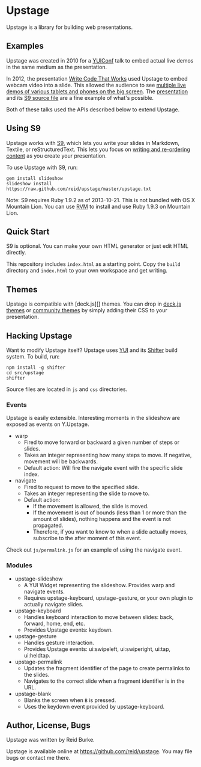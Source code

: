 # Upstage

Upstage is a library for building web presentations.

## Examples

Upstage was created in 2010 for a [YUIConf](http://yuilibrary.com/yuiconf/) talk to
embed actual live demos in the same medium as the presentation.

In 2012, the presentation [Write Code That Works][wctw] used Upstage
to embed webcam video into a slide. This allowed the audience to see
[multiple live demos of various tablets and phones on the big screen][demo].
The [presentation][wctw] and its [S9 source file][wctw-source] are
a fine example of what's possible.

Both of these talks used the APIs described below to extend Upstage.

## Using S9

Upstage works with [S9][], which lets you write your slides in Markdown, Textile,
or reStructuredText. This lets you focus on [writing and re-ordering content][wtf]
as you create your presentation.

To use Upstage with S9, run:

    gem install slideshow
    slideshow install https://raw.github.com/reid/upstage/master/upstage.txt

Note: S9 requires Ruby 1.9.2 as of 2013-10-21. This is not bundled with OS X Mountain Lion.
You can use [RVM](https://rvm.io/) to install and use Ruby 1.9.3 on Mountain Lion.

## Quick Start

S9 is optional. You can make your own HTML generator
or just edit HTML directly.

This repository includes `index.html` as a starting point.
Copy the `build` directory and `index.html` to your own workspace and get writing.

## Themes

Upstage is compatible with [deck.js][] themes.
You can drop in [deck.js themes](https://github.com/imakewebthings/deck.js/tree/master/themes/style)
or [community themes](https://github.com/imakewebthings/deck.js/wiki#visual-themes) by simply adding
their CSS to your presentation.

## Hacking Upstage

Want to modify Upstage itself? Upstage uses [YUI][] and its [Shifter][] build system. To build, run:

    npm install -g shifter
    cd src/upstage
    shifter

Source files are located in `js` and `css` directories.

### Events

Upstage is easily extensible. Interesting moments in the slideshow are exposed as events on Y.Upstage.

- warp
    - Fired to move forward or backward a given number of steps or slides.
    - Takes an integer representing how many steps to move. If negative, movement will be backwards.
    - Default action: Will fire the navigate event with the specific slide index.
- navigate
    - Fired to request to move to the specified slide.
    - Takes an integer representing the slide to move to.
    - Default action:
        - If the movement is allowed, the slide is moved.
        - If the movement is out of bounds (less than 1 or more than the amount of slides), nothing happens and the event is not propagated.
        - Therefore, if you want to know to when a slide actually moves, subscribe to the after moment of this event.

Check out `js/permalink.js` for an example of using the navigate event.

### Modules

- upstage-slideshow
    - A YUI Widget representing the slideshow. Provides warp and navigate events.
    - Requires upstage-keyboard, upstage-gesture, or your own plugin to actually navigate slides.
- upstage-keyboard
    - Handles keyboard interaction to move between slides: back, forward, home, end, etc.
    - Provides Upstage events: keydown.
- upstage-gesture
    - Handles gesture interaction.
    - Provides Upstage events: ui:swipeleft, ui:swiperight, ui:tap, ui:heldtap.
- upstage-permalink
    - Updates the fragment identifier of the page to create permalinks to the slides.
    - Navigates to the correct slide when a fragment identifier is in the URL.
- upstage-blank
    - Blanks the screen when `B` is pressed.
    - Uses the keydown event provided by upstage-keyboard.

## Author, License, Bugs

Upstage was written by Reid Burke.

Upstage is available online at <https://github.com/reid/upstage>. You may file bugs or contact me there.

  [YUI]: http://yuilibrary.com/
  [S9]: https://github.com/slideshow-s9/slideshow#readme
  [Shifter]: http://yui.github.io/shifter/
  [wctw]: http://reid.github.io/decks/2012/yuiconf/yeti.html
  [wctw-source]: https://github.com/reid/decks/blob/3960963d59da53e5098cb22697a6a5a2d7b8d171/2012/yuiconf/yeti.text
  [demo]: https://www.youtube.com/watch?feature=player_detailpage&v=lA6XVosv04E#t=849
  [wtf]: http://www.markboulton.co.uk/journal/wysiwtfftwomg
